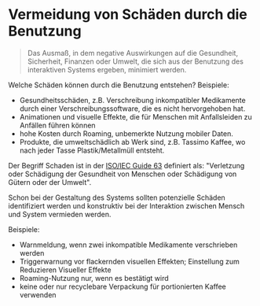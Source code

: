 # Vermeidung von Schäden durch die Benutzung

> Das Ausmaß, in dem negative Auswirkungen auf die Gesundheit, Sicherheit,
> Finanzen oder Umwelt, die sich aus der Benutzung des interaktiven Systems
> ergeben, minimiert werden.

Welche Schäden können durch die Benutzung entstehen? Beispiele:

- Gesundheitsschäden, z.B. Verschreibung inkompatibler Medikamente durch einer
  Verschreibungssoftware, die es nicht hervorgehoben hat.
- Animationen und visuelle Effekte, die für Menschen mit Anfallsleiden
  zu Anfällen führen können
- hohe Kosten durch Roaming, unbemerkte Nutzung mobiler Daten.
- Produkte, die umweltschädlich ab Werk sind, z.B. Tassimo Kaffee, wo nach
  jeder Tasse Plastik/Metallmüll entsteht.

Der Begriff Schaden ist in der
[ISO/IEC Guide 63](https://www.din.de/de/wdc-beuth:din21:312756551) definiert
als: "Verletzung oder Schädigung der Gesundheit von Menschen oder Schädigung
von Gütern oder der Umwelt".

Schon bei der Gestaltung des Systems sollten potenzielle Schäden identifiziert
werden und konstruktiv bei der Interaktion zwischen Mensch und System vermieden
werden.

Beispiele:

- Warnmeldung, wenn zwei inkompatible Medikamente verschrieben werden
- Triggerwarnung vor flackernden visuellen Effekten; Einstellung zum
  Reduzieren Visueller Effekte
- Roaming-Nutzung nur, wenn es bestätigt wird
- keine oder nur recyclebare Verpackung für portionierten Kaffee verwenden
